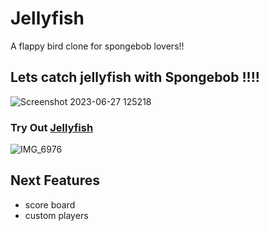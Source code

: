 # Jellyfish

A flappy bird clone for spongebob lovers!! 

## Lets catch jellyfish with Spongebob !!!!
![Screenshot 2023-06-27 125218](https://github.com/lcelisse/Jellyfish/assets/105749905/b890a440-59fe-4218-8e12-9362b8f9dae2)



### Try Out [Jellyfish](https://jellyfishing.netlify.app/) 


![IMG_6976](https://github.com/lcelisse/Jellyfish/assets/105749905/9eda62da-00c1-4930-9e74-e765abba7356)

## Next Features

- score board
- custom players

